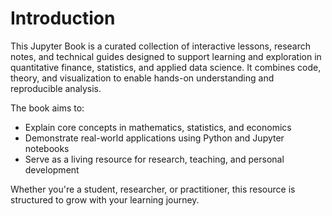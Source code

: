 # Introduction

This Jupyter Book is a curated collection of interactive lessons, research notes, and technical guides designed to support learning and exploration in quantitative finance, statistics, and applied data science. It combines code, theory, and visualization to enable hands-on understanding and reproducible analysis.

The book aims to:
- Explain core concepts in mathematics, statistics, and economics
- Demonstrate real-world applications using Python and Jupyter notebooks
- Serve as a living resource for research, teaching, and personal development

Whether you're a student, researcher, or practitioner, this resource is structured to grow with your learning journey.


```{tableofcontents}
